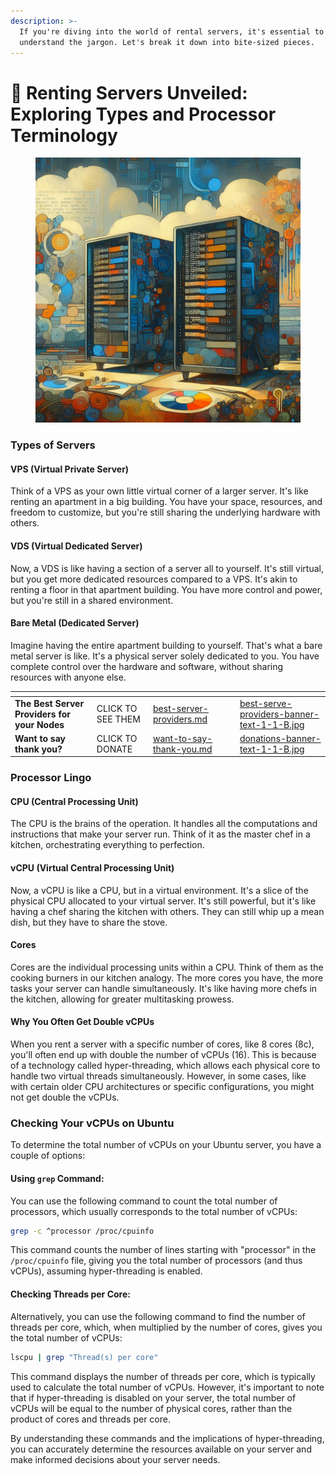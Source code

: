 ```yaml
---
description: >-
  If you're diving into the world of rental servers, it's essential to
  understand the jargon. Let's break it down into bite-sized pieces.
---
```


# 👀 Renting Servers Unveiled: Exploring Types and Processor Terminology

<figure><img src="../.gitbook/assets/_c62bc411-9e46-4fe2-82a1-fba2d241f657.jpeg" alt=""><figcaption></figcaption></figure>

### Types of Servers

#### VPS (Virtual Private Server)

Think of a VPS as your own little virtual corner of a larger server. It's like renting an apartment in a big building. You have your space, resources, and freedom to customize, but you're still sharing the underlying hardware with others.

#### VDS (Virtual Dedicated Server)

Now, a VDS is like having a section of a server all to yourself. It's still virtual, but you get more dedicated resources compared to a VPS. It's akin to renting a floor in that apartment building. You have more control and power, but you're still in a shared environment.

#### Bare Metal (Dedicated Server)

Imagine having the entire apartment building to yourself. That's what a bare metal server is like. It's a physical server solely dedicated to you. You have complete control over the hardware and software, without sharing resources with anyone else.

<table data-card-size="large" data-column-title-hidden data-view="cards" data-full-width="false"><thead><tr><th></th><th></th><th data-hidden data-card-target data-type="content-ref"></th><th data-hidden></th><th data-hidden data-card-cover data-type="files"></th></tr></thead><tbody><tr><td><strong>The Best Server Providers for your Nodes</strong></td><td>CLICK TO SEE THEM</td><td><a href="../best-server-providers.md">best-server-providers.md</a></td><td></td><td><a href="../.gitbook/assets/best-serve-providers-banner-text-1-1-B.jpg">best-serve-providers-banner-text-1-1-B.jpg</a></td></tr><tr><td><strong>Want to say thank you?</strong></td><td>CLICK TO DONATE</td><td><a href="../want-to-say-thank-you.md">want-to-say-thank-you.md</a></td><td></td><td><a href="../.gitbook/assets/donations-banner-text-1-1-B.jpg">donations-banner-text-1-1-B.jpg</a></td></tr></tbody></table>

### Processor Lingo

#### CPU (Central Processing Unit)

The CPU is the brains of the operation. It handles all the computations and instructions that make your server run. Think of it as the master chef in a kitchen, orchestrating everything to perfection.

#### vCPU (Virtual Central Processing Unit)

Now, a vCPU is like a CPU, but in a virtual environment. It's a slice of the physical CPU allocated to your virtual server. It's still powerful, but it's like having a chef sharing the kitchen with others. They can still whip up a mean dish, but they have to share the stove.

#### Cores

Cores are the individual processing units within a CPU. Think of them as the cooking burners in our kitchen analogy. The more cores you have, the more tasks your server can handle simultaneously. It's like having more chefs in the kitchen, allowing for greater multitasking prowess.

#### Why You Often Get Double vCPUs

When you rent a server with a specific number of cores, like 8 cores (8c), you'll often end up with double the number of vCPUs (16). This is because of a technology called hyper-threading, which allows each physical core to handle two virtual threads simultaneously. However, in some cases, like with certain older CPU architectures or specific configurations, you might not get double the vCPUs.

### Checking Your vCPUs on Ubuntu

To determine the total number of vCPUs on your Ubuntu server, you have a couple of options:

#### **Using `grep` Command**:&#x20;

You can use the following command to count the total number of processors, which usually corresponds to the total number of vCPUs:

```bash
grep -c ^processor /proc/cpuinfo
```

This command counts the number of lines starting with "processor" in the `/proc/cpuinfo` file, giving you the total number of processors (and thus vCPUs), assuming hyper-threading is enabled.

#### **Checking Threads per Core**:&#x20;

Alternatively, you can use the following command to find the number of threads per core, which, when multiplied by the number of cores, gives you the total number of vCPUs:

```bash
lscpu | grep "Thread(s) per core"
```

This command displays the number of threads per core, which is typically used to calculate the total number of vCPUs. However, it's important to note that if hyper-threading is disabled on your server, the total number of vCPUs will be equal to the number of physical cores, rather than the product of cores and threads per core.

By understanding these commands and the implications of hyper-threading, you can accurately determine the resources available on your server and make informed decisions about your server needs.
